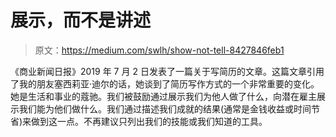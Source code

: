 # 展示，而不是讲述

> 原文：<https://medium.com/swlh/show-not-tell-8427846feb1>

《商业新闻日报》2019 年 7 月 2 日发表了一篇关于写简历的文章。这篇文章引用了我的朋友塞西莉亚·迪尔的话，她谈到了简历写作方式的一个非常重要的变化。她是生活和事业的蔻驰。我们被鼓励通过展示我们为他人做了什么，向潜在雇主展示我们能为他们做什么。我们通过描述我们成就的结果(通常是金钱收益或时间节省)来做到这一点。不再建议只列出我们的技能或我们知道的工具。